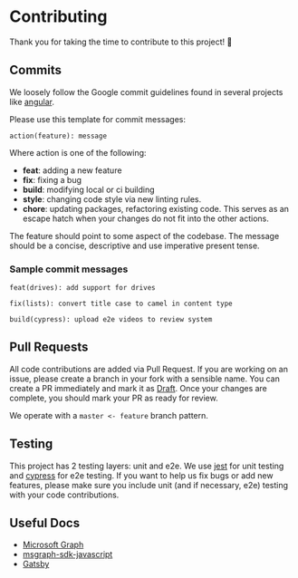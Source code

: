 # Contributing

Thank you for taking the time to contribute to this project! :tada:

## Commits

We loosely follow the Google commit guidelines found in several projects like [angular](https://github.com/angular/angular).

Please use this template for commit messages:

`action(feature): message`

Where action is one of the following:

- **feat**: adding a new feature
- **fix**: fixing a bug
- **build**: modifying local or ci building
- **style**: changing code style via new linting rules.
- **chore**: updating packages, refactoring existing code. This serves as an escape hatch when your changes do not fit into the other actions.

The feature should point to some aspect of the codebase. The message should be a concise, descriptive and use imperative present tense.

### Sample commit messages

`feat(drives): add support for drives`

`fix(lists): convert title case to camel in content type`

`build(cypress): upload e2e videos to review system`

## Pull Requests

All code contributions are added via Pull Request. If you are working on an issue, please create a branch in your fork with a sensible name. You can create a PR immediately and mark it as [Draft](https://github.blog/2019-02-14-introducing-draft-pull-requests/). Once your changes are complete, you should mark your PR as ready for review.

We operate with a `master <- feature` branch pattern.

## Testing

This project has 2 testing layers: unit and e2e. We use [jest](https://jestjs.io/) for unit testing and [cypress](https://www.cypress.io/) for e2e testing. If you want to help us fix bugs or add new features, please make sure you include unit (and if necessary, e2e) testing with your code contributions.

## Useful Docs

- [Microsoft Graph](https://docs.microsoft.com/en-us/graph/)
- [msgraph-sdk-javascript](https://github.com/microsoftgraph/msgraph-sdk-javascript/tree/dev/docs)
- [Gatsby](https://www.gatsbyjs.org/docs/)
